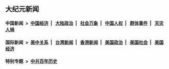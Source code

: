 ## 大纪元新闻

#### 中国新闻 &nbsp;>&nbsp; [中国经济](indexes/ncid283/README.md?01180845) &nbsp;| &nbsp; [大陆政治](indexes/ncid277/README.md?01180845) &nbsp;| &nbsp; [社会万象](indexes/ncid282/README.md?01180845) &nbsp;| &nbsp; [中国人权](indexes/ncid278/README.md?01180845) &nbsp;| &nbsp; [群体事件](indexes/ncid279/README.md?01180845) &nbsp;| &nbsp; [天灾人祸](indexes/ncid280/README.md?01180845)

#### 国际新闻 &nbsp;>&nbsp; [美中关系](indexes/nf1412576/README.md?01180845) &nbsp;| &nbsp; [台湾新闻](indexes/ncid1349361/README.md?01180845) &nbsp;| &nbsp; [香港新闻](indexes/ncid1349362/README.md?01180845) &nbsp;| &nbsp; [美国政治](indexes/ncid1078159/README.md?01180845) &nbsp;| &nbsp; [美国社会](indexes/ncid1078160/README.md?01180845) &nbsp;| &nbsp; [美国经济](indexes/ncid1078158/README.md?01180845)

#### 特别专题 &nbsp;>&nbsp; [中共百年历史](https://github.com/epoch-news/epoch-special/blob/master/README.md?01180845)  
